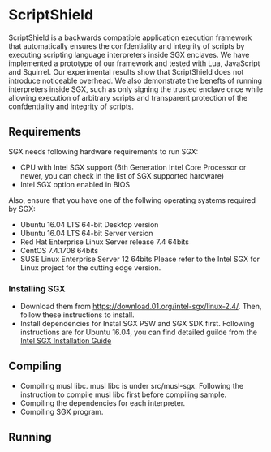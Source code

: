 # ScriptShield
ScriptShield is a backwards compatible application execution framework that automatically ensures the
confdentiality and integrity of scripts by executing scripting
language interpreters inside SGX enclaves. We have implemented
a prototype of our framework and tested with Lua, JavaScript and
Squirrel. Our experimental results show that ScriptShield does not
introduce noticeable overhead. We also demonstrate the benefts of
running interpreters inside SGX, such as only signing the trusted
enclave once while allowing execution of arbitrary scripts and
transparent protection of the confdentiality and integrity of scripts.
## Requirements
SGX needs following hardware requirements to run SGX:

- CPU with Intel SGX support (6th Generation Intel Core Processor or newer, you can check in the list of SGX supported hardware)
- Intel SGX option enabled in BIOS

Also, ensure that you have one of the follwing operating systems required by SGX:

- Ubuntu 16.04 LTS 64-bit Desktop version
- Ubuntu 16.04 LTS 64-bit Server version
- Red Hat Enterprise Linux Server release 7.4 64bits
- CentOS 7.4.1708 64bits
- SUSE Linux Enterprise Server 12 64bits
Please refer to the Intel SGX for Linux project for the cutting edge version.
### Installing SGX
- Download them from https://download.01.org/intel-sgx/linux-2.4/. Then, follow these instructions to install.
- Install dependencies for Instal SGX PSW and SGX SDK first. Following instructions are for Ubuntu 16.04, you can find detailed guilde from the [Intel SGX Installation Guide](https://download.01.org/intel-sgx/linux-2.4/docs/Intel_SGX_Installation_Guide_Linux_2.4_Open_Source.pdf)

## Compiling
- Compiling musl libc. musl libc is under src/musl-sgx. Following the instruction to compile musl libc first before compiling sample. 
- Compiling the dependencies for each interpreter.
- Compiling SGX program. 
## Running

## 

